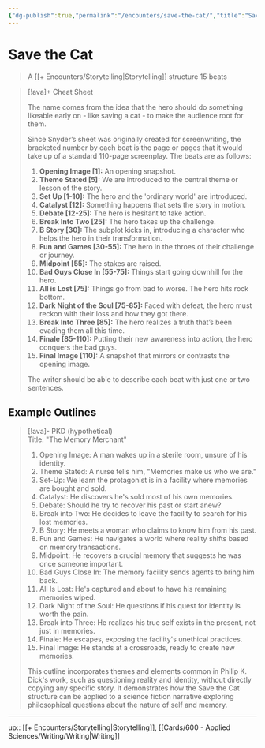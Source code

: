 ```yaml
---
{"dg-publish":true,"permalink":"/encounters/save-the-cat/","title":"Save the Cat","tags":["📝","on/story","on/storystructure","on/storytelling","on/writing"]}
---
```




# Save the Cat

> A [[+ Encounters/Storytelling\|Storytelling]] structure 15 beats

> [!ava]+ Cheat Sheet
> 
> The name comes from the idea that the hero should do something likeable early on - like saving a cat - to make the audience root for them.
> 
> Since Snyder’s sheet was originally created for screenwriting, the bracketed number by each beat is the page or pages that it would take up of a standard 110-page screenplay. The beats are as follows:
> 
> 1. **Opening Image [1]:** An opening snapshot.
> 2. **Theme Stated [5]:** We are introduced to the central theme or lesson of the story.
> 3. **Set Up [1-10]:** The hero and the 'ordinary world' are introduced.
> 4. **Catalyst [12]:** Something happens that sets the story in motion.
> 5. **Debate [12-25]:** The hero is hesitant to take action.
> 6. **Break Into Two [25]:** The hero takes up the challenge.
> 7. **B Story [30]:** The subplot kicks in, introducing a character who helps the hero in their transformation.
> 8. **Fun and Games [30-55]:** The hero in the throes of their challenge or journey.
> 9. **Midpoint [55]:** The stakes are raised.
> 10. **Bad Guys Close In [55-75]:** Things start going downhill for the hero.
> 11. **All is Lost [75]:** Things go from bad to worse. The hero hits rock bottom.
> 12. **Dark Night of the Soul [75-85]:** Faced with defeat, the hero must reckon with their loss and how they got there.
> 13. **Break Into Three [85]:** The hero realizes a truth that’s been evading them all this time.
> 14. **Finale [85-110]:** Putting their new awareness into action, the hero conquers the bad guys.
> 15. **Final Image [110]:** A snapshot that mirrors or contrasts the opening image. 
> 
> The writer should be able to describe each beat with just one or two sentences.

## Example Outlines

> [!ava]- PKD (hypothetical)  
> Title: "The Memory Merchant"
> 
> 1. Opening Image: A man wakes up in a sterile room, unsure of his identity.
> 2. Theme Stated: A nurse tells him, "Memories make us who we are."
> 3. Set-Up: We learn the protagonist is in a facility where memories are bought and sold.
> 4. Catalyst: He discovers he's sold most of his own memories.
> 5. Debate: Should he try to recover his past or start anew?
> 6. Break into Two: He decides to leave the facility to search for his lost memories.
> 7. B Story: He meets a woman who claims to know him from his past.
> 8. Fun and Games: He navigates a world where reality shifts based on memory transactions.
> 9. Midpoint: He recovers a crucial memory that suggests he was once someone important.
> 10. Bad Guys Close In: The memory facility sends agents to bring him back.
> 11. All Is Lost: He's captured and about to have his remaining memories wiped.
> 12. Dark Night of the Soul: He questions if his quest for identity is worth the pain.
> 13. Break into Three: He realizes his true self exists in the present, not just in memories.
> 14. Finale: He escapes, exposing the facility's unethical practices.
> 15. Final Image: He stands at a crossroads, ready to create new memories.
> 
> This outline incorporates themes and elements common in Philip K. Dick's work, such as questioning reality and identity, without directly copying any specific story. It demonstrates how the Save the Cat structure can be applied to a science fiction narrative exploring philosophical questions about the nature of self and memory.

---
up:: [[+ Encounters/Storytelling\|Storytelling]], [[Cards/600 - Applied Sciences/Writing/Writing\|Writing]]

